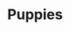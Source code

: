 ---
pid: pt334
title: Puppies
location_transcription: Penn Treaty Park
coordinates: "[-75.128994501577, 39.965714745733]"
zipcode: '19142'
gen_neighborhood: Southwest Philadelphia
neighborhood: Elmwood,Southwest Philadelphia
outside_phl: 
age: '17'
age_range: 13-19
instagram: 
image_file_name: pt_334.jpg
proposal_transcription: |-
  3 puppies
  2 bigger ones on the end
  a smaller puppy in the middle
topic: Animals
topic_summary: '0'
type: Other No Form
keywords_other: 
credit: 
image_labels: 
twitter: 
facebook: 
permalink: "/monuments/pt334/"
layout: item-page
---